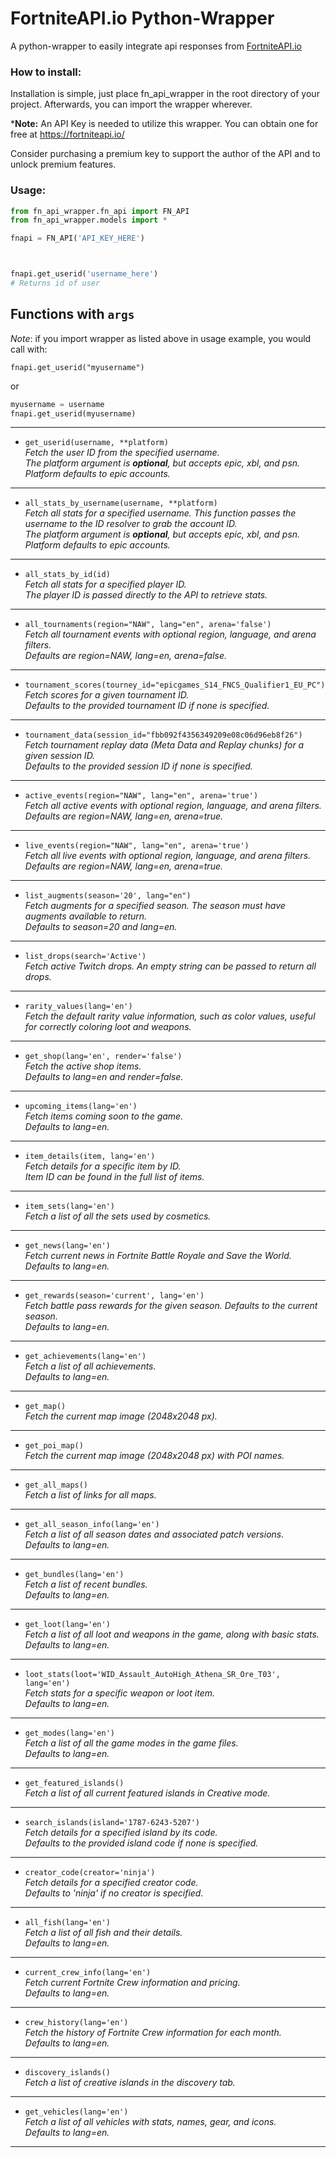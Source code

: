 # FortniteAPI.io Python-Wrapper

A python-wrapper to easily integrate api responses from [FortniteAPI.io][fnapiio-link]

### How to install:

Installation is simple, just place fn_api_wrapper in the root directory of your project. Afterwards, you can import the wrapper wherever.

***Note:** An API Key is needed to utilize this wrapper. You can obtain one for free at 
https://fortniteapi.io/ 

Consider purchasing a premium key to support the author of the API and to unlock premium features. 

### Usage:

```python
from fn_api_wrapper.fn_api import FN_API
from fn_api_wrapper.models import *

fnapi = FN_API('API_KEY_HERE')



fnapi.get_userid('username_here')
# Returns id of user
```

## Functions with `args`
*Note*: if you import wrapper as listed above in usage example, you would call with:


`fnapi.get_userid("myusername")` 

or
```python
myusername = username 
fnapi.get_userid(myusername)
```






---

- `get_userid(username, **platform)`  
  *Fetch the user ID from the specified username.*  
  *The platform argument is **optional**, but accepts epic, xbl, and psn. Platform defaults to epic accounts.*

---

- `all_stats_by_username(username, **platform)`  
  *Fetch all stats for a specified username. This function passes the username to the ID resolver to grab the account ID.*  
  *The platform argument is **optional**, but accepts epic, xbl, and psn. Platform defaults to epic accounts.*

---

- `all_stats_by_id(id)`  
  *Fetch all stats for a specified player ID.*  
  *The player ID is passed directly to the API to retrieve stats.*

---

- `all_tournaments(region="NAW", lang="en", arena='false')`  
  *Fetch all tournament events with optional region, language, and arena filters.*  
  *Defaults are region=NAW, lang=en, arena=false.*

---

- `tournament_scores(tourney_id="epicgames_S14_FNCS_Qualifier1_EU_PC")`  
  *Fetch scores for a given tournament ID.*  
  *Defaults to the provided tournament ID if none is specified.*

---

- `tournament_data(session_id="fbb092f4356349209e08c06d96eb8f26")`  
  *Fetch tournament replay data (Meta Data and Replay chunks) for a given session ID.*  
  *Defaults to the provided session ID if none is specified.*

---

- `active_events(region="NAW", lang="en", arena='true')`  
  *Fetch all active events with optional region, language, and arena filters.*  
  *Defaults are region=NAW, lang=en, arena=true.*

---

- `live_events(region="NAW", lang="en", arena='true')`  
  *Fetch all live events with optional region, language, and arena filters.*  
  *Defaults are region=NAW, lang=en, arena=true.*

---

- `list_augments(season='20', lang="en")`  
  *Fetch augments for a specified season. The season must have augments available to return.*  
  *Defaults to season=20 and lang=en.*

---

- `list_drops(search='Active')`  
  *Fetch active Twitch drops. An empty string can be passed to return all drops.*

---

- `rarity_values(lang='en')`  
  *Fetch the default rarity value information, such as color values, useful for correctly coloring loot and weapons.*  

---

- `get_shop(lang='en', render='false')`  
  *Fetch the active shop items.*  
  *Defaults to lang=en and render=false.*

---

- `upcoming_items(lang='en')`  
  *Fetch items coming soon to the game.*  
  *Defaults to lang=en.*

---

- `item_details(item, lang='en')`  
  *Fetch details for a specific item by ID.*  
  *Item ID can be found in the full list of items.*

---

- `item_sets(lang='en')`  
  *Fetch a list of all the sets used by cosmetics.*

---

- `get_news(lang='en')`  
  *Fetch current news in Fortnite Battle Royale and Save the World.*  
  *Defaults to lang=en.*

---

- `get_rewards(season='current', lang='en')`  
  *Fetch battle pass rewards for the given season. Defaults to the current season.*  
  *Defaults to lang=en.*

---

- `get_achievements(lang='en')`  
  *Fetch a list of all achievements.*  
  *Defaults to lang=en.*

---

- `get_map()`  
  *Fetch the current map image (2048x2048 px).*

---

- `get_poi_map()`  
  *Fetch the current map image (2048x2048 px) with POI names.*

---

- `get_all_maps()`  
  *Fetch a list of links for all maps.*

---

- `get_all_season_info(lang='en')`  
  *Fetch a list of all season dates and associated patch versions.*  
  *Defaults to lang=en.*

---

- `get_bundles(lang='en')`  
  *Fetch a list of recent bundles.*  
  *Defaults to lang=en.*

---

- `get_loot(lang='en')`  
  *Fetch a list of all loot and weapons in the game, along with basic stats.*  
  *Defaults to lang=en.*

---

- `loot_stats(loot='WID_Assault_AutoHigh_Athena_SR_Ore_T03', lang='en')`  
  *Fetch stats for a specific weapon or loot item.*  
  *Defaults to lang=en.*

---

- `get_modes(lang='en')`  
  *Fetch a list of all the game modes in the game files.*  
  *Defaults to lang=en.*

---

- `get_featured_islands()`  
  *Fetch a list of all current featured islands in Creative mode.*

---

- `search_islands(island='1787-6243-5207')`  
  *Fetch details for a specified island by its code.*  
  *Defaults to the provided island code if none is specified.*

---

- `creator_code(creator='ninja')`  
  *Fetch details for a specified creator code.*  
  *Defaults to 'ninja' if no creator is specified.*

---

- `all_fish(lang='en')`  
  *Fetch a list of all fish and their details.*  
  *Defaults to lang=en.*

---

- `current_crew_info(lang='en')`  
  *Fetch current Fortnite Crew information and pricing.*  
  *Defaults to lang=en.*

---

- `crew_history(lang='en')`  
  *Fetch the history of Fortnite Crew information for each month.*  
  *Defaults to lang=en.*

---

- `discovery_islands()`  
  *Fetch a list of creative islands in the discovery tab.*

---

- `get_vehicles(lang='en')`  
  *Fetch a list of all vehicles with stats, names, gear, and icons.*  
  *Defaults to lang=en.*

---















[fnapiio-link]: https://fortniteapi.io/
